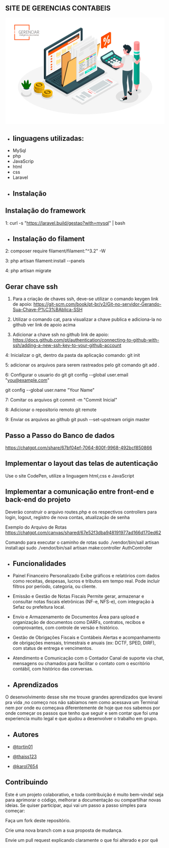 
## SITE DE GERENCIAS CONTABEIS
![Logo](gerenciamento-de-documentos-contabeis.png)


- ## linguagens utilizadas:
- MySql
- php
- JavaScrip
- html
- css
- Laravel
- ## Instalação
## Instalação do framework

1: curl -s "https://laravel.build/gestao?with=mysql&quot; | bash

- ## Instalação do filament
2: composer require filament/filament:"^3.2" -W

3: php artisan filament:install --panels

4: php artisan migrate

## Gerar chave ssh

1. Para a criação de chaves ssh, deve-se utilizar o comando keygen
link de apoio: https://git-scm.com/book/pt-br/v2/Git-no-servidor-Gerando-Sua-Chave-P%C3%BAblica-SSH

2. Utilizar o comando cat, para visualizar a chave publica e adiciona-la no github
ver link de apoio acima

3. Adicionar a chave ssh no github
link de apoio: https://docs.github.com/pt/authentication/connecting-to-github-with-ssh/adding-a-new-ssh-key-to-your-github-account

4: Inicializar o git, dentro da pasta da aplicação
comando: git init

5: adicionar os arquivos para serem rastreados pelo git
comando git add .

6: Configurar o usuario do git
git config --global user.email "you@example.com"

git config --global user.name "Your Name"

7: Comitar os arquivos
git commit -m "Commit Inicial"

8: Adicionar o repositorio remoto
git remote <nome ssh do seu repositorio>

9: Enviar os arquivos ao github
git push --set-upstream origin master

## Passo a Passo do Banco de dados

https://chatgpt.com/share/67bf04ef-7064-800f-9968-492bcf850866

## Implementar o layout das telas de autenticação

Use o site CodePen, utilize a linguagem html,css e JavaScript

## Implementar a comunicação entre front-end e back-end do projeto

Deverão construir o arquivo routes.php e os respectivos
controllers para login, logout, registro de nova contas, atualização de
senha


Exemplo do Arquivo de Rotas
https://chatgpt.com/canvas/shared/67e52f3dba948191977ad166d170ed62

Comando para executar o caminho de rotas
sudo ./vendor/bin/sail artisan install:api
sudo ./vendor/bin/sail artisan make:controller AuthController




- ## Funcionalidades

- Painel Financeiro Personalizado
Exibe gráficos e relatórios com dados como receitas, despesas, lucros e tributos em tempo real. Pode incluir filtros por período, categoria, ou cliente.

- Emissão e Gestão de Notas Fiscais
Permite gerar, armazenar e consultar notas fiscais eletrônicas (NF-e, NFS-e), com integração à Sefaz ou prefeitura local.

- Envio e Armazenamento de Documentos
Área para upload e organização de documentos como DARFs, contratos, recibos e comprovantes, com controle de versão e histórico.

- Gestão de Obrigações Fiscais e Contábeis
Alertas e acompanhamento de obrigações mensais, trimestrais e anuais (ex: DCTF, SPED, DIRF), com status de entrega e vencimentos.

- Atendimento e Comunicação com o Contador
Canal de suporte via chat, mensagens ou chamados para facilitar o contato com o escritório contábil, com histórico das conversas.


- ## Aprendizados
O desenvolvimento desse site me trouxe grandes aprendizados que levarei pra vida ,no começo nos não sabiamos nem como acessava um Terminal nem por onde eu começava diferentemente de hoje que nos sabemos por onde começar os passos que tenho que seguir e sem contar que foi uma experiencia muito legal e que ajudou a desenvolver o trabalho em grupo.

- ## Autores

- [@tortin01](https://www.github.com/octokatherine)
- [@thaiss123](https://www.github.com/octokatherine)
- [@karol7654](https://www.github.com/octokatherine)

## Contribuindo

Este é um projeto colaborativo, e toda contribuição é muito bem-vinda!
seja para aprimorar o código, melhorar a documentação ou compartilhar novas ideias. Se quiser participar, aqui vai um passo a passo simples para começar:

Faça um fork deste repositório.

Crie uma nova branch com a sua proposta de mudança.

Envie um pull request explicando claramente o que foi alterado e por quê


